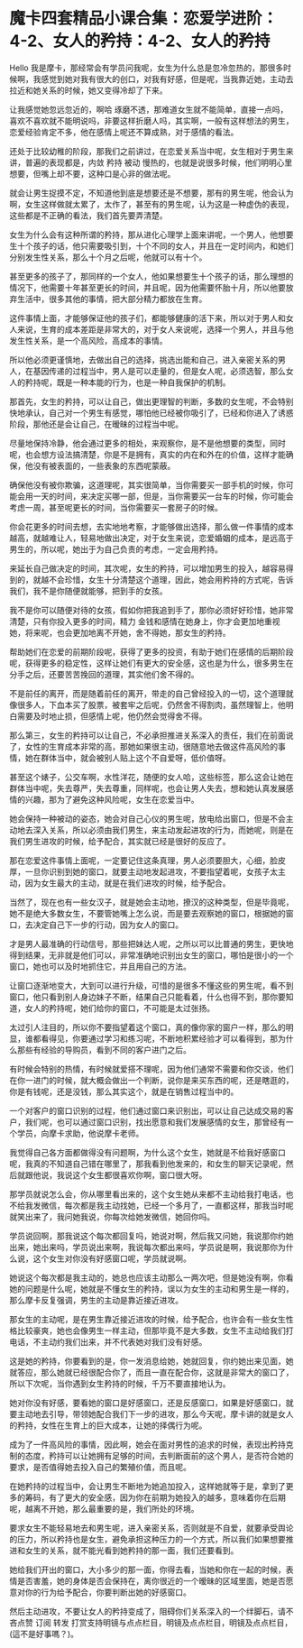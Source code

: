 # 魔卡四套精品小课合集：恋爱学进阶：4-2、女人的矜持：4-2、女人的矜持

Hello 我是摩卡，那经常会有学员问我呢，女生为什么总是忽冷忽热的，那很多时候啊，我感觉到她对我有很大的创口，对我有好感，但是呢，当我靠近她，主动去拉近和她关系的时候，她又变得冷却了下来。

让我感觉她忽远忽近的，啊哈 琢磨不透，那难道女生就不能简单，直接一点吗，喜欢不喜欢就不能明说吗，非要这样折磨人吗，其实啊，一般有这样想法的男生，恋爱经验肯定不多，他在感情上呢还不算成熟，对于感情的看法。

还处于比较幼稚的阶段，那我们之前讲过，在恋爱关系当中呢，女生相对于男生来讲，普遍的表现都是，内敛 矜持 被动 慢热的，也就是说很多时候，他们明明心里想要，但嘴上却不要，这种口是心非的做法呢。

就会让男生捉摸不定，不知道他到底是想要还是不想要，那有的男生呢，他会认为啊，女生这样做就太累了，太作了，甚至有的男生呢，认为这是一种虚伪的表现，这些都是不正确的看法，我们首先要弄清楚。

女生为什么会有这种所谓的矜持，那从进化心理学上面来讲呢，一个男人，他想要生十个孩子的话，他只需要吸引到，十个不同的女人，并且在一定时间内，和她们分别发生性关系，那么十个月之后呢，他就可以有十个。

甚至更多的孩子了，那同样的一个女人，他如果想要生十个孩子的话，那么理想的情况下，他需要十年甚至更长的时间，并且呢，因为他需要怀胎十月，所以他要放弃生活中，很多其他的事情，把大部分精力都放在生育。

这件事情上面，才能够保证他的孩子们，都能够健康的活下来，所以对于男人和女人来说，生育的成本差距是非常大的，对于女人来说呢，选择一个男人，并且与他发生性关系，是一个高风险，高成本的事情。

所以他必须更谨慎地，去做出自己的选择，挑选出能和自己，进入亲密关系的男人，在基因传递的过程当中，男人是可以走量的，但是女人呢，必须选智，那么女人的矜持呢，既是一种本能的行为，也是一种自我保护的机制。

那首先，女生的矜持，可以让自己，做出更理智的判断，多数的女生呢，不会特别快地承认，自己对一个男生有感觉，哪怕他已经被你吸引了，已经和你进入了诱惑阶段，那他还是会让自己，在暧昧的过程当中呢。

尽量地保持冷静，他会通过更多的相处，来观察你，是不是他想要的类型，同时呢，也会想方设法搞清楚，你是不是拥有，真实的内在和外在的价值，这样才能确保，他没有被表面的，一些表象的东西呢蒙蔽。

确保他没有被你欺骗，这道理呢，其实很简单，当你需要买一部手机的时候，你可能会用一天的时间，来决定买哪一部，但是，当你需要买一台车的时候，你可能会考虑一周，甚至呢更长的时间，当你需要买一套房子的时候。

你会花更多的时间去想，去实地地考察，才能够做出选择，那么做一件事情的成本越高，就越难让人，轻易地做出决定，对于女生来说，恋爱婚姻的成本，是远高于男生的，所以呢，她出于为自己负责的考虑，一定会用矜持。

来延长自己做决定的时间，其次呢，女生的矜持，可以增加男生的投入，越容易得到的，就越不会珍惜，女生十分清楚这个道理，因此，她会用矜持的方式呢，告诉我们，我不是你随便就能够，把到手的女孩。

我不是你可以随便对待的女孩，假如你把我追到手了，那你必须好好珍惜，她非常清楚，只有你投入更多的时间，精力 金钱和感情在她身上，你才会更加地重视她，将来呢，也会更加地离不开她，舍不得她，那女生的矜持。

帮助她们在恋爱的前期阶段呢，获得了更多的投资，有助于她们在感情的后期阶段呢，获得更多的稳定性，这样让她们有更大的安全感，这也是为什么，很多男生在分手之后，还要苦苦挽回的道理，其实他们舍不得的。

不是前任的离开，而是随着前任的离开，带走的自己曾经投入的一切，这个道理就像很多人，下血本买了股票，被套牢之后呢，仍然舍不得割肉，虽然理智上，他明白需要及时地止损，但感情上呢，他仍然会觉得舍不得。

那么第三，女生的矜持可以让自己，不必承担推进关系深入的责任，我们在前面说了，女性的生育成本非常的高，那她如果很主动，很随意地去做这件高风险的事情，她在群体当中，就会被别人贴上这个不自爱呀，低价值呀。

甚至这个婊子，公交车啊，水性洋花，随便的女人哈，这些标签，那么这会让她在群体当中呢，失去尊严，失去尊重，同样呢，也会让男人失去，想和她认真发展感情的兴趣，那为了避免这种风险呢，女生在恋爱当中。

她会保持一种被动的姿态，她会对自己心仪的男生呢，放电给出窗口，但是不会主动地去深入关系，所以必须由我们男生，来主动发起进攻的行为，而她呢，则是在我们男生进攻的时候，给予配合，其实就已经是很好的反应了。

那在恋爱这件事情上面呢，一定要记住这条真理，男人必须要胆大，心细，脸皮厚，一旦你识别到她的窗口，就要主动地发起进攻，不要指望着呢，女孩子太主动，因为女生最大的主动，就是在我们进攻的时候，给予配合。

当然了，现在也有一些女汉子，就是她会主动地，撩汉的这种类型，但是毕竟呢，她不是绝大多数女生，不要管她嘴上怎么说，而是要去观察她的窗口，根据她的窗口，去决定自己下一步的行动，因为女人的窗口。

才是男人最准确的行动信号，那些把妹达人呢，之所以可以比普通的男生，更快地得到结果，无非就是他们可以，非常准确地识别出女生的窗口，哪怕是很小的一个窗口，她也可以及时地抓住它，并且用自己的方法。

让窗口逐渐地变大，大到可以进行升级，可惜的是很多不懂这些的男生呢，看不到窗口，他只看到别人身边妹子不断，结果自己只能看着，什么也得不到，那你要知道，女人的矜持呢，她们给你的窗口，不可能是太过张扬。

太过引人注目的，所以你不要指望着这个窗口，真的像你家的窗户一样，那么的明显，谁都看得见，你要通过学习和练习呢，不断地积累经验才可以看得到，那为什么那些有经验的导购员，看到不同的客户进门之后。

有时候会特别的热情，有时候就爱搭不理呢，因为他们通常不需要和你交谈，他们在你一进门的时候，就大概会做出一个判断，说你是来买东西的呢，还是瞎逛的，你是有钱呢，还是没钱，那么其实这个，就是在销售过程当中的。

一个对客户的窗口识别的过程，他们通过窗口来识别出，可以让自己达成交易的客户，我们呢，也可以通过窗口识别，找出愿意和我们发展感情的女生，那曾经有一个学员，向摩卡求助，他说摩卡老师。

我觉得自己各方面都做得没有问题啊，为什么这个女生，她就是不给我好感窗口呢，我真的不知道自己错在哪里了，那我看到他发来的，和女生的聊天记录呢，然后就跟他说，我说这个女生都很喜欢你啊，窗口很大呀。

那学员就说怎么会，你从哪里看出来的，这个女生她从来都不主动给我打电话，也不给我发微信，每次都是我主动找她，已经一个多月了，一直都这样，那我当时呢就笑出来了，我问她我说，你每次给她发微信，她回你吗。

学员说回啊，那我说这个每次都回复吗，她说对啊，然后我又问她，我说那你约她出来，她出来吗，学员说出来啊，我说每次都出来吗，学员说是啊，我说那你为什么说，这个女生对你没有好感窗口呢，学员就说啊。

她说这个每次都是我主动的，她总也应该主动那么一两次吧，但是她没有啊，你看她的问题是什么呢，她就是不懂女生的矜持，误以为女生的主动和男生是一样的，那么摩卡反复强调，男生的主动是靠近接近进攻。

那女生的主动呢，是在男生靠近接近进攻的时候，给予配合，也许会有一些女生性格比较豪爽，她也会像男生一样主动，但那毕竟不是大多数，女生不主动给我们打电话，不主动约我们出来，并不代表她对我们没有好感。

这是她的矜持，你要看到的是，你一发消息给她，她就回复，你约她出来见面，她就答应，那么她就已经很配合你了，而且一直在配合你，这就是非常大的窗口了，所以下次呢，当你遇到女生矜持的时候，千万不要直接地认为。

她对你没有好感，要看她的窗口是好感窗口，还是反感窗口，如果是好感窗口，就要主动地去引导，带领她配合我们下一步的进攻，那么今天呢，摩卡讲的就是女人的矜持，女性在生育上的巨大成本，让她的择偶行为呢。

成为了一件高风险的事情，因此啊，她会在面对男性的追求的时候，表现出矜持克制的态度，矜持可以让她拥有足够的时间，去判断面前的这个男人，是否符合她的要求，是否值得她去投入自己的繁殖价值，而且呢。

在她矜持的过程当中，会让男生不断地为她追加投入，这样她就等于是，拿到了更多的筹码，有了更大的安全感，因为你在前期为她投入的越多，意味着你在后期呢，越离不开她，那么最重要的是，我们所处的环境。

要求女生不能轻易地去和男生呢，进入亲密关系，否则就是不自爱，就要承受舆论的压力，所以矜持也是女生，避免承担这种压力的一个方式，所以我们如果想要推进和女生的关系，就不能光看到她矜持的那一面，我们还要看到。

她给我们开出的窗口，大小多少的那一面，你得去看，当她和你在一起的时候，表情是否害羞，她的身体是否会保持在，离你很近的一个暧昧的区域里面，她是否愿意对你的行为给予配合，你要判断出她的好感窗口。

然后主动进攻，不要让女人的矜持变成了，阻碍你们关系深入的一个绊脚石，请不吝点赞 订阅 转发 打赏支持明镜与点点栏目，明镜及点点栏目，明镜及点点栏目，(這不是好事嗎？)。

